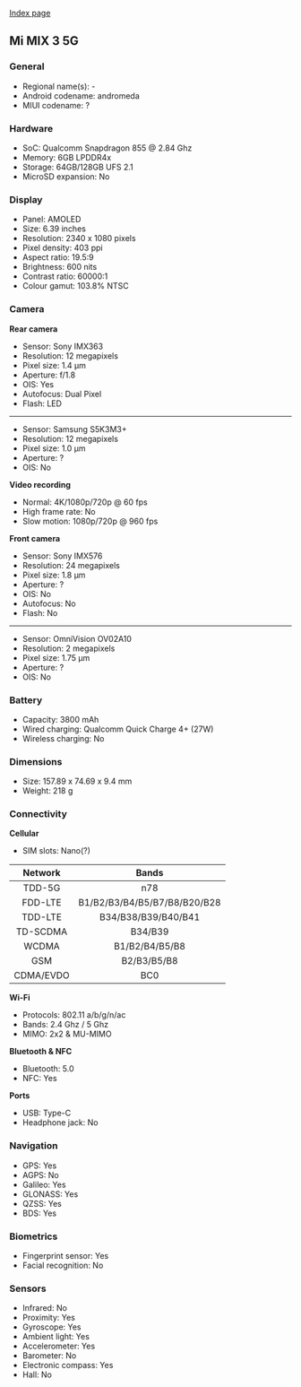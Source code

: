 [Index page](../../)

## Mi MIX 3 5G

### General

* Regional name(s): -
* Android codename: andromeda
* MIUI codename: ?

### Hardware

* SoC: Qualcomm Snapdragon 855 @ 2.84 Ghz
* Memory: 6GB LPDDR4x
* Storage: 64GB/128GB UFS 2.1
* MicroSD expansion: No

### Display

* Panel: AMOLED
* Size: 6.39 inches
* Resolution: 2340 x 1080 pixels
* Pixel density: 403 ppi
* Aspect ratio: 19.5:9
* Brightness: 600 nits
* Contrast ratio: 60000:1
* Colour gamut: 103.8% NTSC

### Camera

**Rear camera**

* Sensor: Sony IMX363
* Resolution: 12 megapixels
* Pixel size: 1.4 µm
* Aperture: f/1.8
* OIS: Yes
* Autofocus: Dual Pixel
* Flash: LED

---

* Sensor: Samsung S5K3M3+
* Resolution: 12 megapixels
* Pixel size: 1.0 µm
* Aperture: ?
* OIS: No

**Video recording**

* Normal: 4K/1080p/720p @ 60 fps
* High frame rate: No
* Slow motion: 1080p/720p @ 960 fps

**Front camera**

* Sensor: Sony IMX576
* Resolution: 24 megapixels
* Pixel size: 1.8 µm
* Aperture: ?
* OIS: No
* Autofocus: No
* Flash: No

---

* Sensor: OmniVision OV02A10
* Resolution: 2 megapixels
* Pixel size: 1.75 µm
* Aperture: ?
* OIS: No

### Battery

* Capacity: 3800 mAh
* Wired charging: Qualcomm Quick Charge 4+ (27W)
* Wireless charging: No

### Dimensions

* Size: 157.89 x 74.69 x 9.4 mm
* Weight: 218 g

### Connectivity

**Cellular**

* SIM slots: Nano(?)

| Network | Bands |
|:---------:|:----------------------------:|
| TDD-5G | n78 |
| FDD-LTE | B1/B2/B3/B4/B5/B7/B8/B20/B28 |
| TDD-LTE | B34/B38/B39/B40/B41 |
| TD-SCDMA | B34/B39 |
| WCDMA | B1/B2/B4/B5/B8 |
| GSM | B2/B3/B5/B8 |
| CDMA/EVDO | BC0 |

**Wi-Fi**

* Protocols: 802.11 a/b/g/n/ac
* Bands: 2.4 Ghz / 5 Ghz
* MIMO: 2x2 & MU-MIMO

**Bluetooth & NFC**

* Bluetooth: 5.0 
* NFC: Yes

**Ports**

* USB: Type-C
* Headphone jack: No

### Navigation

* GPS: Yes
* AGPS: No
* Galileo: Yes
* GLONASS: Yes
* QZSS: Yes
* BDS: Yes

### Biometrics

* Fingerprint sensor: Yes
* Facial recognition: No

### Sensors

* Infrared: No
* Proximity: Yes
* Gyroscope: Yes
* Ambient light: Yes
* Accelerometer: Yes
* Barometer: No
* Electronic compass: Yes
* Hall: No